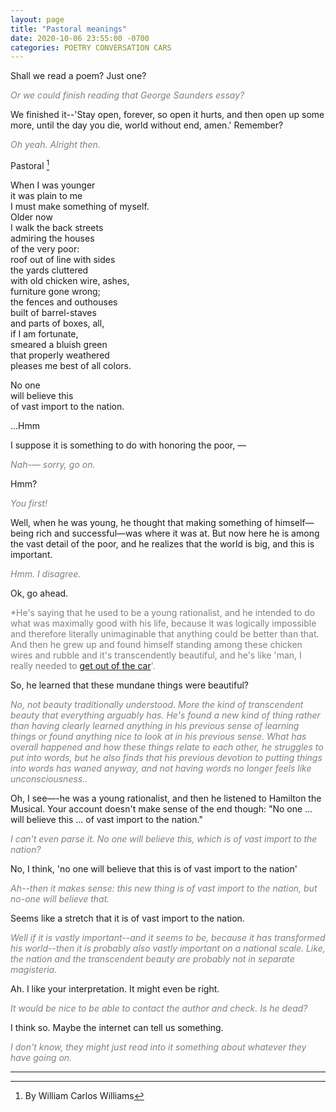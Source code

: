 ```yaml
---
layout: page
title: "Pastoral meanings"
date: 2020-10-06 23:55:00 -0700
categories: POETRY CONVERSATION CARS
---
```


Shall we read a poem? Just one?

<span style="color:grey">*Or we could finish reading that George Saunders essay?*</span>

We finished it--'Stay open, forever, so open it hurts, and then open up some more, until the day you die, world without end, amen.' Remember?

<span style="color:grey">*Oh yeah. Alright then.*</span>

Pastoral [^1]

When I was younger  
it was plain to me  
I must make something of myself.  
Older now  
I walk the back streets  
admiring the houses  
of the very poor:  
roof out of line with sides  
the yards cluttered  
with old chicken wire, ashes,  
furniture gone wrong;  
the fences and outhouses  
built of barrel-staves  
and parts of boxes, all,  
if I am fortunate,  
smeared a bluish green  
that properly weathered  
pleases me best
of all colors.  

No one  
will believe this  
of vast import to the nation.  

...Hmm

I suppose it is something to do with honoring the poor, —

<span style="color:grey">*Nah-— sorry, go on.*</span>

Hmm?

<span style="color:grey">*You first!*</span>

Well, when he was young, he thought that making something of himself—being rich and successful—was where it was at. But now here he is among the vast detail of the poor, and he realizes that the world is big, and this is important.

<span style="color:grey">*Hmm. I disagree.*</span>

Ok, go ahead.

<span style="color:grey">*He's saying that he used to be a young rationalist, and he intended to do what was maximally good with his life, because it was logically impossible and therefore literally unimaginable that anything could be better than that. And then he grew up and found himself standing among these chicken wires and rubble and it's transcendently beautiful, and he's like 'man, I really needed to [get out of the car](https://slatestarcodex.com/2015/04/21/universal-love-said-the-cactus-person/)'.</span>

So, he learned that these mundane things were beautiful?

<span style="color:grey">*No, not beauty traditionally understood. More the kind of transcendent beauty that everything arguably has. He's found a new kind of thing rather than having clearly learned anything in his previous sense of learning things or found anything nice to look at in his previous sense. What has overall happened and how these things relate to each other, he struggles to put into words, but he also finds that his previous devotion to putting things into words has waned anyway, and not having words no longer feels like unconsciousness..*</span>

Oh, I see—-he was a young rationalist, and then he listened to Hamilton the Musical. Your account doesn't make sense of the end though: "No one ... will believe this ... of vast import to the nation."

<span style="color:grey">*I can't even parse it. No one will believe this, which is of vast import to the nation?*</span>

No, I think, 'no one will believe that this is of vast import to the nation'

<span style="color:grey">*Ah--then it makes sense: this new thing is of vast import to the nation, but no-one will believe that.*</span>

Seems like a stretch that it is of vast import to the nation.

<span style="color:grey">*Well if it is vastly important--and it seems to be, because it has transformed his world--then it is probably also vastly important on a national scale. Like, the nation and the transcendent beauty are probably not in separate magisteria.*</span>

Ah. I like your interpretation. It might even be right.

<span style="color:grey">*It would be nice to be able to contact the author and check. Is he dead?*</span>

I think so. Maybe the internet can tell us something.

<span style="color:grey">*I don't know, they might just read into it something about whatever they have going on.*</span>

---

[^1]: By William Carlos Williams
